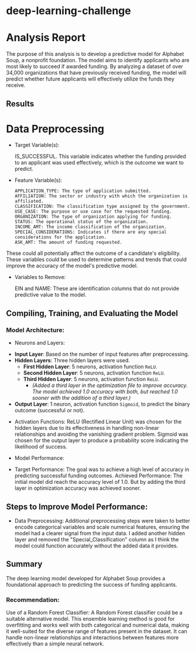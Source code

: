 # deep-learning-challenge
# Analysis Report

The purpose of this analysis is to develop a predictive model for Alphabet Soup, a nonprofit foundation. The model aims to identify applicants who are most likely to succeed if awarded funding. By analyzing a dataset of over 34,000 organizations that have previously received funding, the model will predict whether future applicants will effectively utilize the funds they receive. 

## Results
# Data Preprocessing
* Target Variable(s):

    IS_SUCCESSFUL. This variable indicates whether the funding provided to an applicant was used       effectively, which is the outcome we want to predict.

* Feature Variable(s):

    
      APPLICATION_TYPE: The type of application submitted.
      AFFILIATION: The sector or industry with which the organization is affiliated.
      CLASSIFICATION: The classification type assigned by the government.
      USE_CASE: The purpose or use case for the requested funding.
      ORGANIZATION: The type of organization applying for funding.
      STATUS: The operational status of the organization.
      INCOME_AMT: The income classification of the organization.
      SPECIAL_CONSIDERATIONS: Indicates if there are any special considerations for the application.
      ASK_AMT: The amount of funding requested.
These could all potentially affect the outcome of a candidate's eligibility. These variables could be used to determine patterns and trends that could improve the accuracy of the model's predictive model.

* Variables to Remove:
    
  EIN and NAME: These are identification columns that do not provide predictive value to the model.

## Compiling, Training, and Evaluating the Model

### Model Architecture:

* Neurons and Layers:

- **Input Layer**: Based on the number of input features after preprocessing.
- **Hidden Layers**: Three hidden layers were used.
  - **First Hidden Layer**: 5 neurons, activation function `ReLU`.
  - **Second Hidden Layer**: 5 neurons, activation function `ReLU`.
  - **Third Hidden Layer**: 5 neurons, activation function `ReLU`. 
    - *(Added a third layer in the optimization file to improve accuracy. The model achieved 1.0 accuracy with both, but reached 1.0 sooner with the addition of a third layer.)*
- **Output Layer**: 1 neuron, activation function `Sigmoid`, to predict the binary outcome (successful or not).


* Activation Functions:
  ReLU (Rectified Linear Unit) was chosen for the hidden layers due to its effectiveness in handling non-linear relationships and avoiding the vanishing gradient problem.
  Sigmoid was chosen for the output layer to produce a probability score indicating the likelihood of success.

* Model Performance:

* Target Performance: The goal was to achieve a high level of accuracy in predicting successful funding outcomes.
Achieved Performance: The initial model did reach the accuracy level of 1.0. But by adding the third layer in optimization accuracy was achieved sooner. 

## Steps to Improve Model Performance:

* Data Preprocessing: Additional preprocessing steps were taken to better encode categorical variables and scale numerical features, ensuring the model had a clearer signal from the input data. I added another hidden layer and removed the "Special_Classification" column as I think the model could function accurately without the added data it provides. 

## Summary
The deep learning model developed for Alphabet Soup provides a foundational approach to predicting the success of funding applicants.

### Recommendation:

Use of a Random Forest Classifier: A Random Forest classifier could be a suitable alternative model. This ensemble learning method is good for overfitting and works well with both categorical and numerical data, making it well-suited for the diverse range of features present in the dataset. It can handle non-linear relationships and interactions between features more effectively than a simple neural network.
